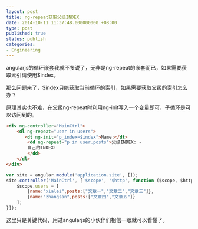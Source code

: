 ```yaml
---
layout: post
title: ng-repeat获取父级INDEX
date: 2014-10-11 11:37:48.000000000 +08:00
type: post
published: true
status: publish
categories:
- Engineering
---
```

angularjs的循环嵌套我就不多说了，无非是ng-repeat的嵌套而已，如果需要获取索引请使用$index。

那么问题来了，$index只能获取当前循环的索引，如果需要获取父级的索引怎么办？

原理其实也不难，在父级ng-repeat时利用ng-init写入一个变量即可，子循环是可以访问到的。

```html
<div ng-controller="MainCtrl">
    <dl ng-repeat="user in users">
       <dt ng-init="p_index=$index">Name:</dt>
        <dd ng-repeat="p in user.posts">父级INDEX: - 
        自己的INDEX:
        </dd>
    </dl>
</div>
```

```javascript
var site = angular.module('application.site', []);
site.controller('MainCtrl', ['$scope', '$http', function ($scope, $http) {
    $scope.users = [
        {name:"xialei",posts:["文章一","文章二","文章三"]},
        {name:"zhangsan",posts:["文章四","文章五"]}
    ];
}]);
```

这里只是关键代码，用过angularjs的小伙伴们相信一眼就可以看懂了。